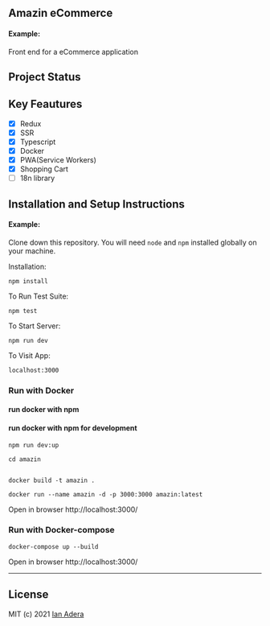 ## Amazin eCommerce

#### Example:

Front end for a eCommerce application

## Project Status

## Key Feautures

- [x] Redux
- [x] SSR
- [x] Typescript
- [x] Docker
- [x] PWA(Service Workers)
- [x] Shopping Cart
- [ ] 18n library

## Installation and Setup Instructions

#### Example:

Clone down this repository. You will need `node` and `npm` installed globally on your machine.

Installation:

`npm install`

To Run Test Suite:

`npm test`

To Start Server:

`npm run dev`

To Visit App:

`localhost:3000`

### Run with Docker

#### run docker with npm

#### run docker with npm for development

```console
npm run dev:up

```

```console
cd amazin


docker build -t amazin .

docker run --name amazin -d -p 3000:3000 amazin:latest
```

Open in browser
http://localhost:3000/

### Run with Docker-compose

```console
docker-compose up --build
```

Open in browser
http://localhost:3000/

---

## License

MIT (c) 2021 [Ian Adera](https://github.com/ianodad)
